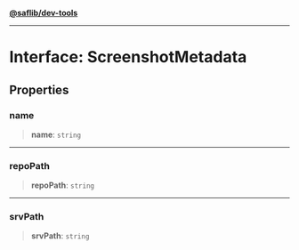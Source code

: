 [**@saflib/dev-tools**](../../index.md)

---

# Interface: ScreenshotMetadata

## Properties

### name

> **name**: `string`

---

### repoPath

> **repoPath**: `string`

---

### srvPath

> **srvPath**: `string`
